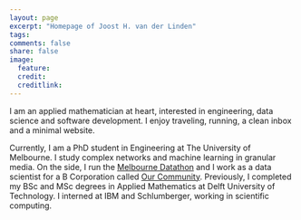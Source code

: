 ```yaml
---
layout: page
excerpt: "Homepage of Joost H. van der Linden"
tags: 
comments: false
share: false
image:
  feature: 
  credit: 
  creditlink: 
---
```


I am an applied mathematician at heart, interested in engineering, data science and software development. I enjoy traveling, running, a clean inbox and a minimal website.

Currently, I am a PhD student in Engineering at The University of Melbourne. I study complex networks and machine learning in granular media. On the side, I run the [Melbourne Datathon](http://www.datasciencemelbourne.com/datathon) and I work as a data scientist for a B Corporation called [Our Community](https://www.ourcommunity.com.au/). Previously, I completed my BSc and MSc degrees in Applied Mathematics at Delft University of Technology. I interned at IBM and Schlumberger, working in scientific computing.
